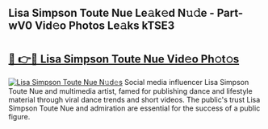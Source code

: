 ## Lisa Simpson Toute Nue Le𝚊k𝚎d N𝚞𝚍e - Part-wV0 Vid𝚎o Photos Le𝚊ks kTSE3

# <h2><a href="http://fb1qvrr.evod.top/?m=Lisa+Simpson+Toute+Nue">🔗 👉🔴 Lisa Simpson Toute Nue Vid𝚎o Ph𝚘t𝚘s</a></h2>

[![Lisa Simpson Toute Nue N𝚞d𝚎s](https://i.imgur.com/8V9OHl7.gif)](http://fb1qvrr.evod.top/?m=Lisa+Simpson+Toute+Nue)
Social media influencer Lisa Simpson Toute Nue and multimedia artist, famed for publishing dance and lifestyle material through viral dance trends and short videos. The public's trust Lisa Simpson Toute Nue and admiration are essential for the success of a public figure. 
